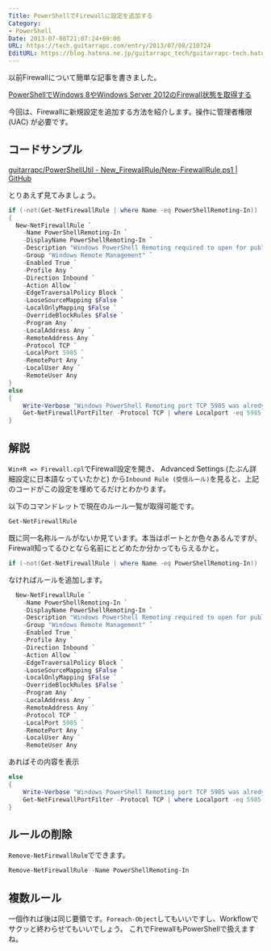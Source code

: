```yaml
---
Title: PowerShellでFirewallに設定を追加する
Category:
- PowerShell
Date: 2013-07-08T21:07:24+09:00
URL: https://tech.guitarrapc.com/entry/2013/07/08/210724
EditURL: https://blog.hatena.ne.jp/guitarrapc_tech/guitarrapc-tech.hatenablog.com/atom/entry/6802418398340941229
---
```


<!--
Date: 2013-07-08T21:07:24+09:00
URL: https://tech.guitarrapc.com/entry/2013/07/08/210724
-->

以前Firewallについて簡単な記事を書きました。

[PowerShellでWindows 8やWindows Server 2012のFirewall状態を取得する](https://guitarrapc.wordpress.com/wp-admin/post.php?post=2902&amp;action=edit)

今回は、Firewallに新規設定を追加する方法を紹介します。操作に管理者権限(UAC) が必要です。

## コードサンプル

[guitarrapc/PowerShellUtil - New_FirewallRule/New-FirewallRule.ps1 | GitHub](https://github.com/guitarrapc/PowerShellUtil/blob/master/New_FirewallRule/New-FirewallRule.ps1)

とりあえず見てみましょう。

```ps1
if (-not(Get-NetFirewallRule | where Name -eq PowerShellRemoting-In))
{
  New-NetFirewallRule `
    -Name PowerShellRemoting-In `
    -DisplayName PowerShellRemoting-In `
    -Description "Windows PowerShell Remoting required to open for public connection. not for private network." `
    -Group "Windows Remote Management" `
    -Enabled True `
    -Profile Any `
    -Direction Inbound `
    -Action Allow `
    -EdgeTraversalPolicy Block `
    -LooseSourceMapping $False `
    -LocalOnlyMapping $False `
    -OverrideBlockRules $False `
    -Program Any `
    -LocalAddress Any `
    -RemoteAddress Any `
    -Protocol TCP `
    -LocalPort 5985 `
    -RemotePort Any `
    -LocalUser Any `
    -RemoteUser Any
}
else
{
    Write-Verbose "Windows PowerShell Remoting port TCP 5985 was alredy opend. Show Rule"
    Get-NetFirewallPortFilter -Protocol TCP | where Localport -eq 5985
}
```

## 解説

`Win+R => Firewall.cpl`でFirewall設定を開き、 Advanced Settings (たぶん詳細設定に日本語なっていたかと) から`Inbound Rule (受信ルール)`を見ると、上記のコードがこの設定を埋めてるだけとわかります。

以下のコマンドレットで現在のルール一覧が取得可能です。

```ps1
Get-NetFirewallRule
```

既に同一名称ルールがないか見ています。本当はポートとか色々あるんですが、Firewall知ってるひとなら名前にとどめたか分かってもらえるかと。

```ps1
if (-not(Get-NetFirewallRule | where Name -eq PowerShellRemoting-In))
```

なければルールを追加します。

```ps1
  New-NetFirewallRule `
    -Name PowerShellRemoting-In `
    -DisplayName PowerShellRemoting-In `
    -Description "Windows PowerShell Remoting required to open for public connection. not for private network." `
    -Group "Windows Remote Management" `
    -Enabled True `
    -Profile Any `
    -Direction Inbound `
    -Action Allow `
    -EdgeTraversalPolicy Block `
    -LooseSourceMapping $False `
    -LocalOnlyMapping $False `
    -OverrideBlockRules $False `
    -Program Any `
    -LocalAddress Any `
    -RemoteAddress Any `
    -Protocol TCP `
    -LocalPort 5985 `
    -RemotePort Any `
    -LocalUser Any `
    -RemoteUser Any
```

あればその内容を表示

```ps1
else
{
    Write-Verbose "Windows PowerShell Remoting port TCP 5985 was alredy opend. Show Rule"
    Get-NetFirewallPortFilter -Protocol TCP | where Localport -eq 5985
}
```

## ルールの削除

`Remove-NetFirewallRule`でできます。

```ps1
Remove-NetFirewallRule -Name PowerShellRemoting-In
```

## 複数ルール

一個作れば後は同じ要領です。`Foreach-Object`してもいいですし、Workflowでサクッと終わらせてもいいでしょう。
これでFirewallもPowerShellで扱えますね。
